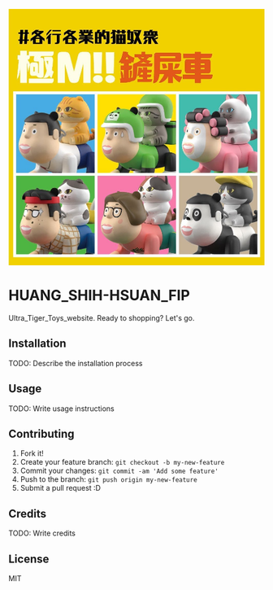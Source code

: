 
![alt text](/images/ultra_tiger_toys_banner.jpeg "Logo Title Text 1")

# HUANG_SHIH-HSUAN_FIP
 Ultra_Tiger_Toys_website. Ready to shopping? Let's go.

## Installation

TODO: Describe the installation process

## Usage

TODO: Write usage instructions

## Contributing

1. Fork it!
2. Create your feature branch: `git checkout -b my-new-feature`
3. Commit your changes: `git commit -am 'Add some feature'`
4. Push to the branch: `git push origin my-new-feature`
5. Submit a pull request :D

## Credits

TODO: Write credits

## License

MIT